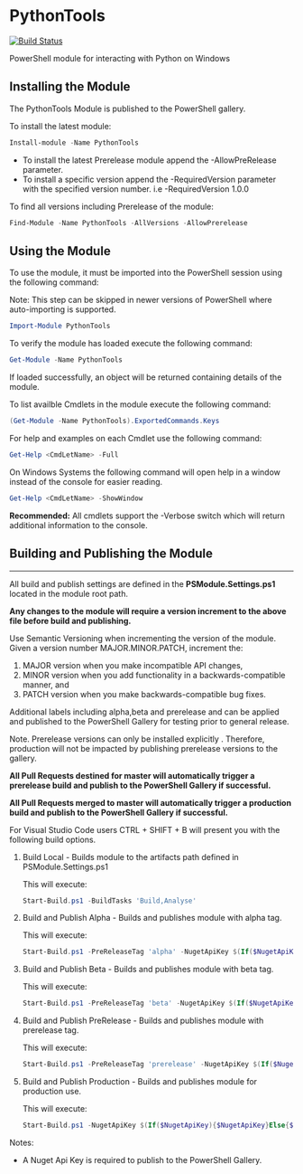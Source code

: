 # PythonTools
[![Build Status](https://dev.azure.com/dwallace0561/pythontools/_apis/build/status/davidwallace80.pythontools?branchName=master)](https://dev.azure.com/dwallace0561/pythontools/_build/latest?definitionId=1&branchName=master)

PowerShell module for interacting with Python on Windows

## Installing the Module

The PythonTools Module is published to the PowerShell gallery.

To install the latest module:

```powershell
Install-module -Name PythonTools
```

- To install the latest Prerelease module append the -AllowPreRelease parameter.
- To install a specific version append the -RequiredVersion parameter with the specified version number. i.e -RequiredVersion 1.0.0

To find all versions including Prerelease of the module:

```powershell
Find-Module -Name PythonTools -AllVersions -AllowPrerelease
```

## Using the Module

To use the module, it must be imported into the PowerShell session using the following command:

Note: This step can be skipped in newer versions of PowerShell where auto-importing is supported.

```powershell
Import-Module PythonTools
```

To verify the module has loaded execute the following command:

```powershell
Get-Module -Name PythonTools
```

If loaded successfully, an object will be returned containing details of the module.

To list availble Cmdlets in the module execute the following command:

```powershell
(Get-Module -Name PythonTools).ExportedCommands.Keys
```

For help and examples on each Cmdlet use the following command:

```powershell
Get-Help <CmdLetName> -Full
```

On Windows Systems the following command will open help in a window instead of the console for easier reading.

```powershell
Get-Help <CmdLetName> -ShowWindow
```

**Recommended:** All cmdlets support the -Verbose switch which will return additional information to the console.

## Building and Publishing the Module

****

All build and publish settings are defined in the **PSModule.Settings.ps1** located in the module root path.

**Any changes to the module will require a version increment to the above file before build and publishing.**

Use Semantic Versioning when incrementing the version of the module. Given a version number MAJOR.MINOR.PATCH, increment the:

1. MAJOR version when you make incompatible API changes,
2. MINOR version when you add functionality in a backwards-compatible manner, and
3. PATCH version when you make backwards-compatible bug fixes.

Additional labels including alpha,beta and prerelease and can be applied and published to the PowerShell Gallery for testing prior to general release.

Note. Prerelease versions can only be installed explicitly . Therefore, production will not be impacted by publishing prerelease versions to the gallery.

**All Pull Requests destined for master will automatically trigger a prerelease build and publish to the PowerShell Gallery if successful.**

**All Pull Requests merged to master will automatically trigger a production build and publish to the PowerShell Gallery if successful.**

For Visual Studio Code users CTRL + SHIFT + B will present you with the following build options.

1. Build Local - Builds module to the artifacts path defined in PSModule.Settings.ps1

   This will execute:

   ```powershell
   Start-Build.ps1 -BuildTasks 'Build,Analyse'
   ```

2. Build and Publish Alpha - Builds and publishes module with alpha tag.

   This will execute:

   ```powershell
   Start-Build.ps1 -PreReleaseTag 'alpha' -NugetApiKey $(If($NugetApiKey){$NugetApiKey}Else{$NugetApiKey = Read-Host -Prompt 'Nuget Api Key';$NugetApiKey})
   ```

3. Build and Publish Beta  - Builds and publishes module with beta tag.

   This will execute:

   ```powershell
   Start-Build.ps1 -PreReleaseTag 'beta' -NugetApiKey $(If($NugetApiKey){$NugetApiKey}Else{$NugetApiKey = Read-Host -Prompt 'Nuget Api Key';$NugetApiKey})
   ```

4. Build and Publish PreRelease -  Builds and publishes module with prerelease tag.

   This will execute:

   ```powershell
   Start-Build.ps1 -PreReleaseTag 'prerelease' -NugetApiKey $(If($NugetApiKey){$NugetApiKey}Else{$NugetApiKey = Read-Host -Prompt 'Nuget Api Key';$NugetApiKey})
   ```

5. Build and Publish Production -  Builds and publishes module for production use.

   This will execute:

   ```powershell
   Start-Build.ps1 -NugetApiKey $(If($NugetApiKey){$NugetApiKey}Else{$NugetApiKey = Read-Host -Prompt 'Nuget Api Key';$NugetApiKey})
   ```

Notes:

- A Nuget Api Key is required to publish to the PowerShell Gallery.